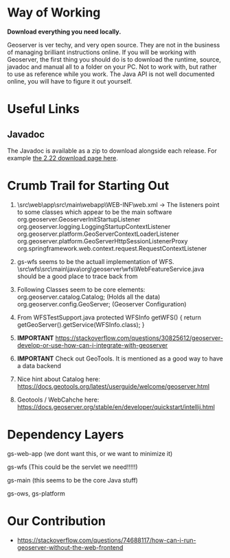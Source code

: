 

# Way of Working

**Download everything you need locally.**

Geoserver is ver techy, and very open source. They are not in the business of managing brilliant instructions online. If you will be working with Geoserver, the first thing you should do is to download the runtime, source, javadoc and manual all to a folder on your PC. Not to work with, but rather to use as reference while you work. The Java API is not well documented online, you will have to figure it out yourself.

# Useful Links

## Javadoc

The Javadoc is available as a zip to download alongside each release. For example [the 2.22 download page here](https://geoserver.org/release/2.22.0/).

# Crumb Trail for Starting Out

1. \src\web\app\src\main\webapp\WEB-INF\web.xml -> The listeners point to some classes which appear to be the main software
      org.geoserver.GeoserverInitStartupListener
      org.geoserver.logging.LoggingStartupContextListener
      org.geoserver.platform.GeoServerContextLoaderListener
      org.geoserver.platform.GeoServerHttpSessionListenerProxy
      org.springframework.web.context.request.RequestContextListener

2. gs-wfs seems to be the actuall implementation of WFS. \src\wfs\src\main\java\org\geoserver\wfs\WebFeatureService.java should be a good place to trace back from

3. Following Classes seem to be core elements:
      org.geoserver.catalog.Catalog; (Holds all the data)
      org.geoserver.config.GeoServer; (Geoserver Configuration)

4. From WFSTestSupport.java
    protected WFSInfo getWFS() {
        return getGeoServer().getService(WFSInfo.class);
    }

5. **IMPORTANT** https://stackoverflow.com/questions/30825612/geoserver-develop-or-use-how-can-i-integrate-with-geoserver 

6. **IMPORTANT** Check out GeoTools. It is mentioned as a good way to have a data backend

7. Nice hint about Catalog here: https://docs.geotools.org/latest/userguide/welcome/geoserver.html

8. Geotools / WebCahche here: https://docs.geoserver.org/stable/en/developer/quickstart/intellij.html

# Dependency Layers

gs-web-app (we dont want this, or we want to minimize it)

gs-wfs (This could be the servlet we need!!!!!)

gs-main (this seems to be the core Java stuff)

gs-ows, gs-platform

# Our Contribution

- https://stackoverflow.com/questions/74688117/how-can-i-run-geoserver-without-the-web-frontend